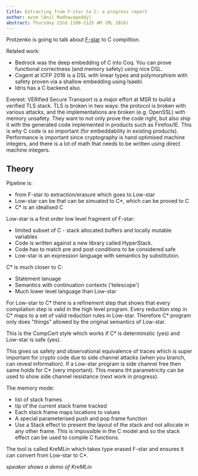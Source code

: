 ```yaml
---
title: Extracting from F-star to C: a progress report
author: avsm (Anil Madhavapeddy)
abstract: Thursday 22nd 1100-1125 AM (ML 2016)
---
```


Protzenko is going to talk about [F-star](https://www.fstar-lang.org) to C compiltion.

Related work:
* Bedrock was the deep embedding of C into Coq. You can prove functional correctness (and memory safety) using nice DSL.
* Cogent at ICFP 2016 is a DSL with linear types and polymorphism with safety proven via a shallow embedding using Isaebl.
* Idris has a C backend also.

Everest: VERified Secure Transport is a major effort at MSR to build a verified
TLS stack. TLS is broken in two ways: the protocol is broken with various
attacks, and the implementations are broken (e.g. OpenSSL) with memory
unsafety.  They want to not only prove the code right, but also ship it with
the generated code implemented in products such as Firefox/IE.  This is why C
code is so important (for embeddability in existing products).  Performance is
important since cryptography is hand optimised machine integers, and there is a
lot of math that needs to be written using direct machine integers.

## Theory

Pipeline is:
* from F-star to extraction/erasure which goes to Low-star
* Low-star can be that can be simuated to C*, which can be proved to C
* C* is an idealised C

Low-star is a first order low level fragment of F-star:
* limited subset of C - stack allocated buffers and locally mutable variables
* Code is written against a new library called HyperStack.
* Code has to match pre and post conditions to be considered safe
* Low-star is an expression language with semantics by substitution.

C* is much closer to C:
* Statement lanuage
* Semantics with continuation contexts ('telescope')
* Much lower level language than Low-star

For Low-star to C* there is a refinement step that shows that every compilation
step is valid in the high level program. Every reduction step in C* maps to a
set of valid reduction rules in Low-star.  Therefore C* program only does "things"
allowed by the original semantics of Low-star.

This is the CompCert style which works if C* is deterministic (yes) and Low-star is
safe (yes).

This gives us safety and observational equivalence of traces which is super
important for crypto code due to side channel attacks (when you branch, can
reveal information).  If a Low-star program is side channel free then same holds
for C* (very important).  This means tht parametricity can be used to show side
channel resistance (next work in progress).

The memory mode:
* list of stack frames
* tip of the current stack frame tracked
* Each stack frame maps locations to values
* A special parameterised push and pop frame function
* Use a Stack effect to present the layout of the stack and not allocate in any other frame. This is impossible in the C model and so the stack effect can be used to compile C functions.

The tool is called KreMLin which takes type erased F-star and ensures it can convert from Low-star to C*.

*speaker shows a demo of KreMLin*
